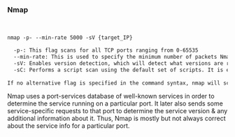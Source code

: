 ### Nmap
<br>

```diff
nmap -p- --min-rate 5000 -sV {target_IP}

  -p-: This flag scans for all TCP ports ranging from 0-65535
  --min-rate: This is used to specify the minimum number of packets Nmap should send per second; it speeds up the scan as the number goes higher
  -sV: Enables version detection, which will detect what versions are running on what port.
  -sC: Performs a script scan using the default set of scripts. It is equivalent to --script=default. Some of the scripts in this category are considered intrusive and should not be run against a target network without permission.
  
If no alternative flag is specified in the command syntax, nmap will scan the most common 1000 TCP ports for active services.
```

Nmap uses a port-services database of well-known services in order to determine the service
running on a particular port. It later also sends some service-specific requests to that port to
determine the service version & any additional information about it.
Thus, Nmap is mostly but not always correct about the service info for a particular port.
